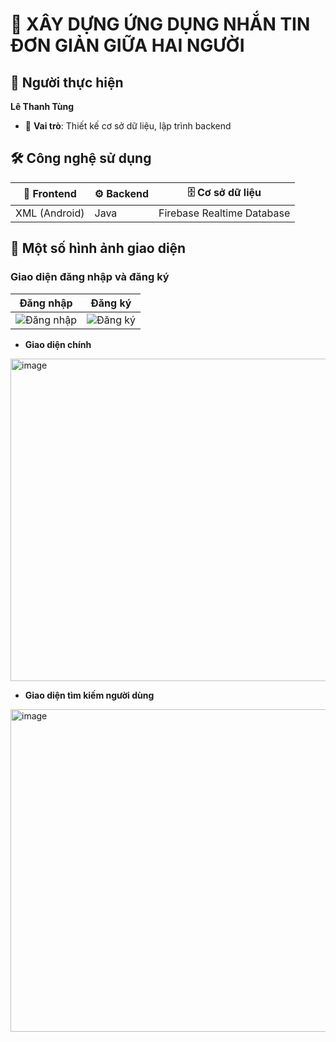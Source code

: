 # 💬 **XÂY DỰNG ỨNG DỤNG NHẮN TIN ĐƠN GIẢN GIỮA HAI NGƯỜI**
## 👤 Người thực hiện  
**Lê Thanh Tùng**

- 🎯 **Vai trò**: Thiết kế cơ sở dữ liệu, lập trình backend

## 🛠️ Công nghệ sử dụng
| 📱 Frontend     | ⚙️ Backend | 🗄️ Cơ sở dữ liệu                |
|----------------|------------|---------------------------------|
| XML (Android)  | Java       | Firebase Realtime Database      |

## 📸 Một số hình ảnh giao diện
###  Giao diện đăng nhập và đăng ký
| Đăng nhập | Đăng ký |
|-----------|---------|
| ![Đăng nhập](https://github.com/user-attachments/assets/1c8a4faf-4124-4d10-804f-2c36986b7bf1) | ![Đăng ký](https://github.com/user-attachments/assets/640c9aeb-5e74-44ec-8756-cea7f40347fd) |

- **Giao diện chính**
<img width="516" alt="image" src="https://github.com/user-attachments/assets/4c853c78-c102-446f-a9f6-c822c75a7306" />

- **Giao diện tìm kiếm người dùng**
<img width="516" alt="image" src="https://github.com/user-attachments/assets/dc250685-ef9c-4e3f-b823-08de2d412795" />




